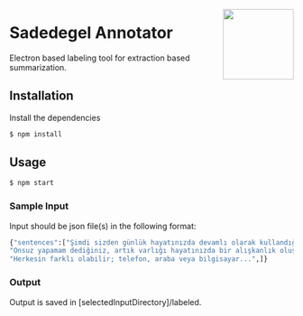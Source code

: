 <a href="http://sadedegel.ai"><img src="https://sadedegel.ai/dist/img/logo-2.png?s=280&v=4" width="125" height="125" align="right" /></a>


# Sadedegel Annotator
Electron based labeling tool for extraction based summarization.

## Installation

Install the dependencies

```sh
$ npm install
```

## Usage

```sh
$ npm start
```
### Sample Input 

Input should be json file(s) in the following format:

 ```sh
{"sentences":["Şimdi sizden günlük hayatınızda devamlı olarak kullandığınız bir unsuru düşünmenizi istiyorum.",
"Onsuz yapamam dediğiniz, artık varlığı hayatınızda bir alışkanlık oluşturmuş, yokluğu ise panik sebebi olan...",
"Herkesin farklı olabilir; telefon, araba veya bilgisayar...",]}
 ```

### Output

Output is saved in [selectedInputDirectory]/labeled.

